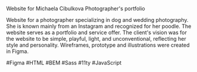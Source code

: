Website for Michaela Cibulkova
Photographer's portfolio


Website for a photographer specializing in dog and wedding photography. She is known mainly from an Instagram and recognized for her poodle. The website serves as a portfolio and service offer. The client's vision was for the website to be simple, playful, light, and unconventional, reflecting her style and personality. Wireframes, prototype and illustrations were created in Figma.

#Figma
#HTML
#BEM
#Sass
#11ty
#JavaScript


